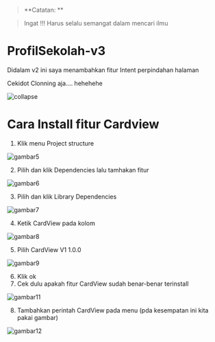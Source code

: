 > **Catatan: **

> Ingat !!!
> Harus selalu semangat dalam mencari ilmu

# ProfilSekolah-v3
Didalam v2 ini saya menambahkan fitur Intent perpindahan halaman

Cekidot Clonning aja.... hehehehe


![collapse](https://user-images.githubusercontent.com/77037339/106771681-d1ac4e00-6671-11eb-90d3-08f9aa6454fc.png)



# Cara Install fitur Cardview
1. Klik menu Project structure 

![gambar5](https://user-images.githubusercontent.com/77037339/106734951-381b7700-6646-11eb-832f-701051163ef1.png)

2. Pilih dan klik Dependencies lalu tamhakan fitur 

![gambar6](https://user-images.githubusercontent.com/77037339/106735588-0656e000-6647-11eb-88e6-ba12cdfb6cb3.png)

3. Pilih dan klik Library Dependencies

![gambar7](https://user-images.githubusercontent.com/77037339/106735756-356d5180-6647-11eb-9034-845e54234c8f.png)

4. Ketik CardView pada kolom

![gambar8](https://user-images.githubusercontent.com/77037339/106735897-5df54b80-6647-11eb-88cf-fcef8a662023.png)

5. Pilih CardView V1 1.0.0

![gambar9](https://user-images.githubusercontent.com/77037339/106736056-8da45380-6647-11eb-92fa-cbbd29dcd7d2.png)

6. Klik ok
7. Cek dulu apakah fitur CardView sudah benar-benar terinstall

![gambar11](https://user-images.githubusercontent.com/77037339/106736401-fb507f80-6647-11eb-8aa2-1520d3032c3e.png)


8. Tambahkan perintah CardView pada menu (pda kesempatan ini kita pakai gambar)

![gambar12](https://user-images.githubusercontent.com/77037339/106736245-cb08e100-6647-11eb-9848-7f82a558a240.png)
